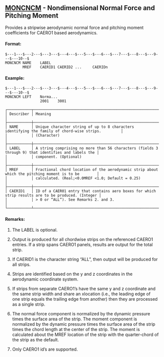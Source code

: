 ## [MONCNCM](https://help.hexagonmi.com/bundle/MSC_Nastran_2022.4/page/Nastran_Combined_Book/qrg/bulkno/TOC.MONCNCM.xhtml) - Nondimensional Normal Force and Pitching Moment

Provides a stripwise aerodynamic normal force and pitching moment coefficients for CAERO1 based aerodynamics.

#### Format:

```nastran
$---1---$---2---$---3---$---4---$---5---$---6---$---7---$---8---$---9---$---10--$
MONCNCM NAME    LABEL           
        MREF    CAERID1 CAERID2 ...     CAERIDn                                 
```
#### Example:

```nastran
$---1---$---2---$---3---$---4---$---5---$---6---$---7---$---8---$---9---$---10--$
MONCNCM LEFT    Norma...        
                2001    3001                                                    
```
```text
┌───────────┬────────────────────────────────────────────────────────────────────────────────────────────────────┐
│ Describer │ Meaning                                                                                            │
├───────────┼────────────────────────────────────────────────────────────────────────────────────────────────────┤
│ NAME      │ Unique character string of up to 8 characters identifying the family of chord-wise strips.         │
│           │ (Character)                                                                                        │
├───────────┼────────────────────────────────────────────────────────────────────────────────────────────────────┤
│ LABEL     │ A string comprising no more than 56 characters (fields 3 through 9) that identifies and labels the │
│           │ component. (Optional)                                                                              │
├───────────┼────────────────────────────────────────────────────────────────────────────────────────────────────┤
│ MREF      │ Fractional chord location of the aerodynamic strip about which the pitching moment is to be        │
│           │ calculated. (Real;<0.0MREF <1.0; Default = 0.25)                                                   │
├───────────┼────────────────────────────────────────────────────────────────────────────────────────────────────┤
│ CAERID1   │ ID of a CAER01 entry that contains aero boxes for which strip results are to be produced. (Integer │
│           │ > 0 or “ALL”). See Remarks 2. and 3.                                                               │
└───────────┴────────────────────────────────────────────────────────────────────────────────────────────────────┘
```
#### Remarks:

1. The LABEL is optional.

2. Output is produced for all chordwise strips on the referenced CAERO1 entries. If a strip spans CAERO1 panels, results are output for the total strip.

3. If CAERID1 is the character string “ALL”, then output will be produced for all strips.

4. Strips are identified based on the y and z coordinates in the aerodynamic coordinate system.

5. If strips from separate CAERO1’s have the same y and z coordinate and the same strip width and share an xlocation (i.e., the leading edge of one strip equals the trailing edge from another) then they are processed as a single strip.

6. The normal force component is normalized by the dynamic pressure times the surface area of the strip. The moment component is normalized by the dynamic pressure times the surface area of the strip times the chord length at the center of the strip. The moment is calculated about the MREF location of the strip with the quarter-chord of the strip as the default.

7. Only CAERO1 id’s are supported.

